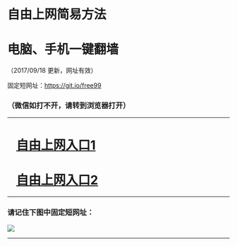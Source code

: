 ﻿# 自由上网简易方法

# 电脑、手机一键翻墙

（2017/09/18 更新，网址有效）

固定短网址：https://git.io/free99

### （微信如打不开，请转到浏览器打开）


***





# &nbsp;&nbsp; <a href="http://ft627117166.fwq-tz1005.info/fwqtz01.html?t=091800121542 " target="_blank">自由上网入口1</a>
# &nbsp;&nbsp; <a href="http://ft320815897.fwq-tz1006.info/fwqtz02.html?t=09180017038 " target="_blank">自由上网入口2</a>
***

### 请记住下图中固定短网址：

<img src="https://s3-us-west-2.amazonaws.com/fwq-1001/yjfq-20170905okok.png" /> 


***

